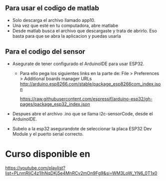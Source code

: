 
## Para usar el codigo de matlab
* Solo descarga el archivo llamado app10.
* Una vez que esté en tu computadora, abre matlabe
* Desde matlab busca el archivo que descargaste y trata de abrirlo. Eso basta para que se abra la aplicacion y puedas usarla

## Para el codigo del sensor
* Asegurate de tener configurado el ArduinoIDE para usar ESP32.
    * Para ello pega los siguientes links en la parte de: File > Preferences > Additional boards manager URLs
        http://arduino.esp8266.com/stable/package_esp8266com_index.json
      
        https://raw.githubusercontent.com/espressif/arduino-esp32/gh-pages/package_esp32_index.json

* Despues abre el archivo .ino que se llama i2c-sensorCode, desde el ArduinoIDE.
* Subelo a la esp32 asegurandote de seleccionar la placa ESP32 Dev Module y el puerto serial correcto.

# Curso disponible en
https://youtube.com/playlist?list=PLnmRIjC4z1lhNqDKj5e4MnRCv2mOn9Fg9&si=WM3LoW_YN6_0T1x0
